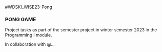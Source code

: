 #WDSKI_WISE23-Pong
### PONG GAME ###

Project tasks as part of the semester project in winter semester 2023 in the Programming I module.

  In collaboration with @...
